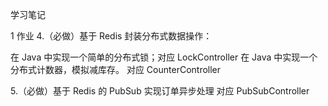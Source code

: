 学习笔记


1 作业 
4.（必做）基于 Redis 封装分布式数据操作：

在 Java 中实现一个简单的分布式锁；对应 LockController
在 Java 中实现一个分布式计数器，模拟减库存。 对应 CounterController

5.（必做）基于 Redis 的 PubSub 实现订单异步处理 对应 PubSubController